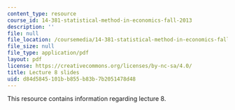 ```yaml
---
content_type: resource
course_id: 14-381-statistical-method-in-economics-fall-2013
description: ''
file: null
file_location: /coursemedia/14-381-statistical-method-in-economics-fall-2013/d84d5845101bb855b83b7b2051478d48_MIT14_381F13_lec8.pdf
file_size: null
file_type: application/pdf
layout: pdf
license: https://creativecommons.org/licenses/by-nc-sa/4.0/
title: Lecture 8 slides
uid: d84d5845-101b-b855-b83b-7b2051478d48
---
```

This resource contains information regarding lecture 8.
